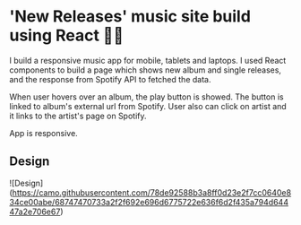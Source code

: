 # 'New Releases' music site build using React 🎵🎨

I build a responsive music app for mobile, tablets and laptops. I used React components to build a page which shows new album and single releases, and the response from Spotify API to fetched the data.

When user hovers over an album, the play button is showed. The button is linked to album's external url from Spotify. User also can click on artist and it links to the artist's page on Spotify.

App is responsive. 


## Design

![Design] (https://camo.githubusercontent.com/78de92588b3a8ff0d23e2f7cc0640e834ce00abe/68747470733a2f2f692e696d6775722e636f6d2f435a794d64447a2e706e67)

